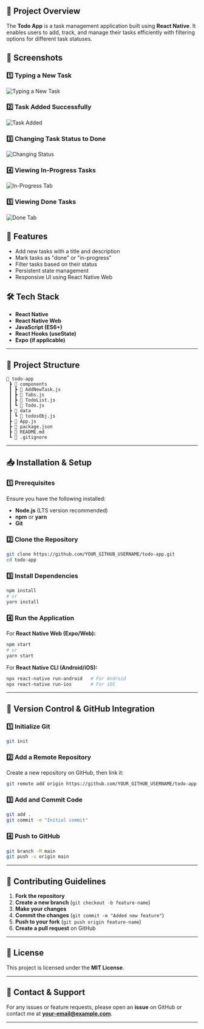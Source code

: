 ## 📌 Project Overview
The **Todo App** is a task management application built using **React Native**. It enables users to add, track, and manage their tasks efficiently with filtering options for different task statuses.

## 📸 Screenshots

### 1️⃣ Typing a New Task
![Typing a New Task](screenshots/0-type-new-task.png)

### 2️⃣ Task Added Successfully
![Task Added](screenshots/1-new-task-after-added.png)

### 3️⃣ Changing Task Status to Done
![Changing Status](screenshots/2-change-status-to-done.png)

### 4️⃣ Viewing In-Progress Tasks
![In-Progress Tab](screenshots/3-in-progress-tab.png)

### 5️⃣ Viewing Done Tasks
![Done Tab](screenshots/4-done-tab.png)

## 🚀 Features
- Add new tasks with a title and description
- Mark tasks as "done" or "in-progress"
- Filter tasks based on their status
- Persistent state management
- Responsive UI using React Native Web

## 🛠 Tech Stack
- **React Native**
- **React Native Web**
- **JavaScript (ES6+)**
- **React Hooks (useState)**
- **Expo (if applicable)**

---

## 📂 Project Structure
```
📂 todo-app
 ┣ 📂 components
 ┃ ┣ 📄 AddNewTask.js
 ┃ ┣ 📄 Tabs.js
 ┃ ┣ 📄 TodoList.js
 ┃ ┗ 📄 Todo.js
 ┣ 📂 data
 ┃ ┗ 📄 todosObj.js
 ┣ 📄 App.js
 ┣ 📄 package.json
 ┣ 📄 README.md
 ┗ 📄 .gitignore
```

---

## 📥 Installation & Setup

### 1️⃣ Prerequisites
Ensure you have the following installed:
- **Node.js** (LTS version recommended)
- **npm** or **yarn**
- **Git**

### 2️⃣ Clone the Repository
```sh
git clone https://github.com/YOUR_GITHUB_USERNAME/todo-app.git
cd todo-app
```

### 3️⃣ Install Dependencies
```sh
npm install
# or
yarn install
```

### 4️⃣ Run the Application
For **React Native Web (Expo/Web):**
```sh
npm start
# or
yarn start
```

For **React Native CLI (Android/iOS):**
```sh
npx react-native run-android   # For Android
npx react-native run-ios       # For iOS
```

---

## 🔄 Version Control & GitHub Integration

### 1️⃣ Initialize Git
```sh
git init
```

### 2️⃣ Add a Remote Repository
Create a new repository on GitHub, then link it:
```sh
git remote add origin https://github.com/YOUR_GITHUB_USERNAME/todo-app.git
```

### 3️⃣ Add and Commit Code
```sh
git add .
git commit -m "Initial commit"
```

### 4️⃣ Push to GitHub
```sh
git branch -M main
git push -u origin main
```

---

## 🌱 Contributing Guidelines
1. **Fork the repository**
2. **Create a new branch** (`git checkout -b feature-name`)
3. **Make your changes**
4. **Commit the changes** (`git commit -m "Added new feature"`)
5. **Push to your fork** (`git push origin feature-name`)
6. **Create a pull request** on GitHub

---

## 📜 License
This project is licensed under the **MIT License**.

---

## 💬 Contact & Support
For any issues or feature requests, please open an **issue** on GitHub or contact me at **your-email@example.com**.

---
